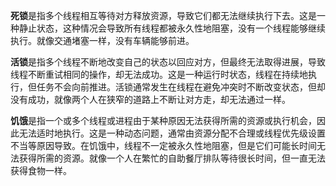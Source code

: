 

**死锁**是指多个线程相互等待对方释放资源，导致它们都无法继续执行下去。这是一种静止状态，这种情况会导致所有线程都被永久性地阻塞，没有一个线程能够继续执行。就像交通堵塞一样，没有车辆能够前进。

**活锁**是指多个线程不断地改变自己的状态以回应对方，但最终无法取得进展，导致线程不断重试相同的操作，却无法成功。这是一种运行时状态，线程在持续地执行，但任务不会向前推进。活锁通常发生在线程在避免冲突时不断改变状态，但却没有成功，就像两个人在狭窄的道路上不断让对方走，却无法通过一样。

**饥饿**是指一个或多个线程或进程由于某种原因无法获得所需的资源或执行机会，因此无法适时地执行。这是一种动态问题，通常由资源分配不合理或线程优先级设置不当等原因导致。在饥饿中，线程不一定被永久性地阻塞，但是它们可能长时间无法获得所需的资源。就像一个人在繁忙的自助餐厅排队等待很长时间，但一直无法获得食物一样。



